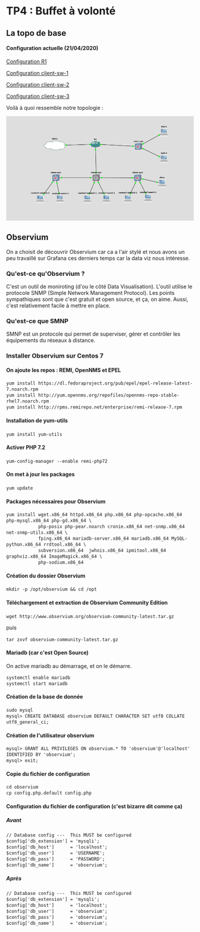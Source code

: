 # TP4 : Buffet à volonté

## La topo de base
#### Configuration actuelle (21/04/2020)

[Configuration R1](router.txt)

[Configuration client-sw-1](client-sw1.txt)

[Configuration client-sw-2](client-sw2.txt)

[Configuration client-sw-3](client-sw3.txt)

Voilà à quoi ressemble notre topologie :

<div align="center"><img src="./screens/topo.png" /></div>

## Observium

On a choisit de découvrir Observium car ca a l'air stylé et nous avons un peu travaillé sur Grafana ces derniers temps car la data viz nous intéresse.

### Qu'est-ce qu'Observium ?

C'est un outil de moniroting (d'ou le côté Data Visualisation). L'outil utilise le protocole SNMP (Simple Network Management Protocol). Les points sympathiques sont que c'est gratuit et open source, et ça, on aime. Aussi, c'est relativement facile à mettre en place.

### Qu'est-ce que SMNP

SMNP est un protocole qui permet de superviser, gérer et contrôler les équipements du réseaux à distance.

### Installer Observium sur Centos 7

#### On ajoute les repos : REMI, OpenNMS et EPEL

```
yum install https://dl.fedoraproject.org/pub/epel/epel-release-latest-7.noarch.rpm
yum install http://yum.opennms.org/repofiles/opennms-repo-stable-rhel7.noarch.rpm
yum install http://rpms.remirepo.net/enterprise/remi-release-7.rpm
```

#### Installation de yum-utils

`yum install yum-utils`

#### Activer PHP 7.2

`yum-config-manager --enable remi-php72`

#### On met à jour les packages

`yum update`

#### Packages nécessaires pour Observium

```
yum install wget.x86_64 httpd.x86_64 php.x86_64 php-opcache.x86_64 php-mysql.x86_64 php-gd.x86_64 \
            php-posix php-pear.noarch cronie.x86_64 net-snmp.x86_64 net-snmp-utils.x86_64 \
            fping.x86_64 mariadb-server.x86_64 mariadb.x86_64 MySQL-python.x86_64 rrdtool.x86_64 \
            subversion.x86_64  jwhois.x86_64 ipmitool.x86_64 graphviz.x86_64 ImageMagick.x86_64 \
            php-sodium.x86_64
```

#### Création du dossier Observium

`mkdir -p /opt/observium && cd /opt`

#### Téléchargement et extraction de Observium Community Edition

`wget http://www.observium.org/observium-community-latest.tar.gz`

puis

`tar zxvf observium-community-latest.tar.gz`

#### Mariadb (car c'est Open Source)

On active mariadb au démarrage, et on le démarre.

```
systemctl enable mariadb
systemctl start mariadb
```

#### Création de la base de donnée

```
sudo mysql
mysql> CREATE DATABASE observium DEFAULT CHARACTER SET utf8 COLLATE utf8_general_ci;
```

#### Création de l'utilisateur observium

```
mysql> GRANT ALL PRIVILEGES ON observium.* TO 'observium'@'localhost' IDENTIFIED BY 'observium';
mysql> exit;
```

#### Copie du fichier de configuration

```
cd observium
cp config.php.default config.php
```

#### Configuration du fichier de configuration (c'est bizarre dit comme ça)

##### Avant

```
// Database config ---  This MUST be configured
$config['db_extension'] = 'mysqli';
$config['db_host']      = 'localhost';
$config['db_user']      = 'USERNAME';
$config['db_pass']      = 'PASSWORD';
$config['db_name']      = 'observium';
```

##### Après

```
// Database config ---  This MUST be configured
$config['db_extension'] = 'mysqli';
$config['db_host']      = 'localhost';
$config['db_user']      = 'observium';
$config['db_pass']      = 'observium';
$config['db_name']      = 'observium';
```

